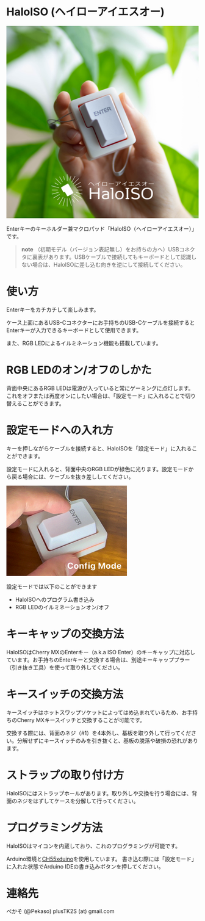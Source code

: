# HaloISO (ヘイローアイエスオー)

![HaloISO](img/HaloISO_1.jpg)

Enterキーのキーホルダー兼マクロパッド「HaloISO（ヘイローアイエスオー）」です。

> **note**
> （初期モデル（バージョン表記無し）をお持ちの方へ）USBコネクタに裏表があります。USBケーブルで接続してもキーボードとして認識しない場合は、HaloISOに差し込む向きを逆にして接続してください。

# 使い方

Enterキーをカチカチして楽しみます。

ケース上面にあるUSB-Cコネクターにお手持ちのUSB-Cケーブルを接続するとEnterキーが入力できるキーボードとして使用できます。

また、RGB LEDによるイルミネーション機能も搭載しています。

# RGB LEDのオン/オフのしかた

背面中央にあるRGB LEDは電源が入っていると常にゲーミングに点灯します。これをオフまたは再度オンにしたい場合は、「設定モード」に入れることで切り替えることができます。

# 設定モードへの入れ方

キーを押しながらケーブルを接続すると、HaloISOを「設定モード」に入れることができます。

設定モードに入れると、背面中央のRGB LEDが緑色に光ります。設定モードから戻る場合には、ケーブルを抜き差ししてください。

![Config Mode](img/config-mode.gif)

設定モードでは以下のことができます
- HaloISOへのプログラム書き込み
- RGB LEDのイルミネーションオン/オフ

# キーキャップの交換方法

HaloISOはCherry MXのEnterキー（a.k.a ISO Enter）のキーキャップに対応しています。お手持ちのEnterキーと交換する場合は、別途キーキャッププラー（引き抜き工具）を使って取り外してください。

# キースイッチの交換方法

キースイッチはホットスワップソケットによってはめ込まれているため、お手持ちのCherry MXキースイッチと交換することが可能です。

交換する際には、背面のネジ（#1）を4本外し、基板を取り外して行ってください。分解せずにキースイッチのみを引き抜くと、基板の脱落や破損の恐れがあります。

# ストラップの取り付け方

HaloISOにはストラップホールがあります。取り外しや交換を行う場合には、背面のネジをはずしてケースを分解して行ってください。

# プログラミング方法

HaloISOはマイコンを内蔵しており、これのプログラミングが可能です。

Arduino環境と[CH55xduino](https://github.com/DeqingSun/ch55xduino)を使用しています。
書き込む際には「設定モード」に入れた状態でArduino IDEの書き込みボタンを押してください。

# 連絡先
ぺかそ (@Pekaso)
plusTK2S (at) gmail.com